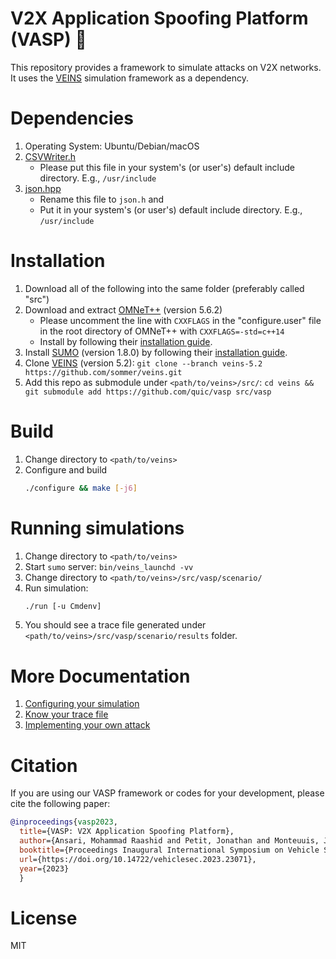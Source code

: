 # V2X Application Spoofing Platform (VASP) 🦟

This repository provides a framework to simulate attacks on V2X networks. It uses the [VEINS](https://veins.car2x.org/) simulation framework as a dependency.

# Dependencies

1. Operating System: Ubuntu/Debian/macOS
2. [CSVWriter.h](https://github.com/al-eax/CSVWriter/blob/cee5f9d0ec72120404c1510708ba818307a6ab80/include/CSVWriter.h)
    * Please put this file in your system's (or user's) default include directory. E.g., `/usr/include`
3. [json.hpp](https://github.com/nlohmann/json/releases/download/v3.10.5/json.hpp)
    * Rename this file to `json.h` and
    * Put it in your system's (or user's) default include directory. E.g., `/usr/include`

# Installation

1. Download all of the following into the same folder (preferably called "src")
2. Download and extract [OMNeT++](https://omnetpp.org/) (version 5.6.2)
    * Please uncomment the line with `CXXFLAGS` in the "configure.user" file in the root directory of OMNeT++ with `CXXFLAGS=-std=c++14`
    * Install by following their [installation guide](https://doc.omnetpp.org/omnetpp/InstallGuide.pdf).
3. Install [SUMO](https://www.eclipse.org/sumo/) (version 1.8.0) by following their [installation guide](https://sumo.dlr.de/docs/Installing/index.html).
4. Clone [VEINS](https://veins.car2x.org/) (version 5.2): `git clone --branch veins-5.2 https://github.com/sommer/veins.git`
5. Add this repo as submodule under `<path/to/veins>/src/`: `cd veins && git submodule add https://github.com/quic/vasp src/vasp`

# Build

1. Change directory to `<path/to/veins>`
2. Configure and build
    ```sh
    ./configure && make [-j6]
    ```

# Running simulations
1. Change directory to `<path/to/veins>`
2. Start `sumo` server: `bin/veins_launchd -vv`
3. Change directory to `<path/to/veins>/src/vasp/scenario/`
4. Run simulation:
    ```sh
    ./run [-u Cmdenv]
    ```
5. You should see a trace file generated under `<path/to/veins>/src/vasp/scenario/results` folder.

# More Documentation
1. [Configuring your simulation](docs/configuring_simulations.md)
2. [Know your trace file](docs/trace_file_column_explanation.md)
3. [Implementing your own attack](docs/implement_attack.md)

# Citation

If you are using our VASP framework or codes for your development, please cite the following paper:
```bibtex
@inproceedings{vasp2023,
  title={VASP: V2X Application Spoofing Platform},
  author={Ansari, Mohammad Raashid and Petit, Jonathan and Monteuuis, Jean-Philippe and Chen, Cong},
  booktitle={Proceedings Inaugural International Symposium on Vehicle Security & Privacy, ndss-symposium},
  url={https://doi.org/10.14722/vehiclesec.2023.23071},
  year={2023}
  }
```

# License
MIT
